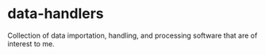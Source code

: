 # data-handlers
Collection of data importation, handling, and processing software that are of interest to me.
